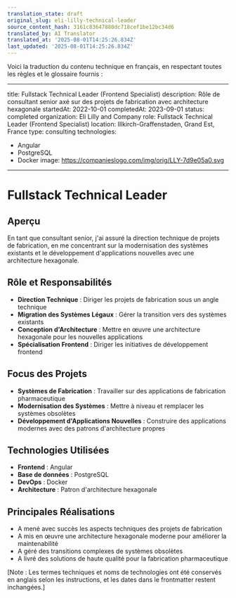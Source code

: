 ```yaml
---
translation_state: draft
original_slug: eli-lilly-technical-leader
source_content_hash: 3161c83647880dc718cef1be12bc34d6
translated_by: AI Translator
translated_at: '2025-08-01T14:25:26.834Z'
last_updated: '2025-08-01T14:25:26.834Z'
---
```

Voici la traduction du contenu technique en français, en respectant toutes les règles et le glossaire fournis :

---
title: Fullstack Technical Leader (Frontend Specialist)
description: Rôle de consultant senior axé sur des projets de fabrication avec
  architecture hexagonale
startedAt: 2022-10-01
completedAt: 2023-09-01
status: completed
organization: Eli Lilly and Company
role: Fullstack Technical Leader (Frontend Specialist)
location: Illkirch-Graffenstaden, Grand Est, France
type: consulting
technologies:
  - Angular
  - PostgreSQL
  - Docker
image: https://companieslogo.com/img/orig/LLY-7d9e05a0.svg
---

# Fullstack Technical Leader

## Aperçu

En tant que consultant senior, j'ai assuré la direction technique de projets de fabrication, en me concentrant sur la modernisation des systèmes existants et le développement d'applications nouvelles avec une architecture hexagonale.

## Rôle et Responsabilités

- **Direction Technique** : Diriger les projets de fabrication sous un angle technique
- **Migration des Systèmes Légaux** : Gérer la transition vers des systèmes existants
- **Conception d'Architecture** : Mettre en œuvre une architecture hexagonale pour les nouvelles applications
- **Spécialisation Frontend** : Diriger les initiatives de développement frontend

## Focus des Projets

- **Systèmes de Fabrication** : Travailler sur des applications de fabrication pharmaceutique
- **Modernisation des Systèmes** : Mettre à niveau et remplacer les systèmes obsolètes
- **Développement d'Applications Nouvelles** : Construire des applications modernes avec des patrons d'architecture propres

## Technologies Utilisées

- **Frontend** : Angular
- **Base de données** : PostgreSQL
- **DevOps** : Docker
- **Architecture** : Patron d'architecture hexagonale

## Principales Réalisations

- A mené avec succès les aspects techniques des projets de fabrication
- A mis en œuvre une architecture hexagonale moderne pour améliorer la maintenabilité
- A géré des transitions complexes de systèmes obsolètes
- A livré des solutions de haute qualité pour la fabrication pharmaceutique

[Note : Les termes techniques et noms de technologies ont été conservés en anglais selon les instructions, et les dates dans le frontmatter restent inchangées.]
